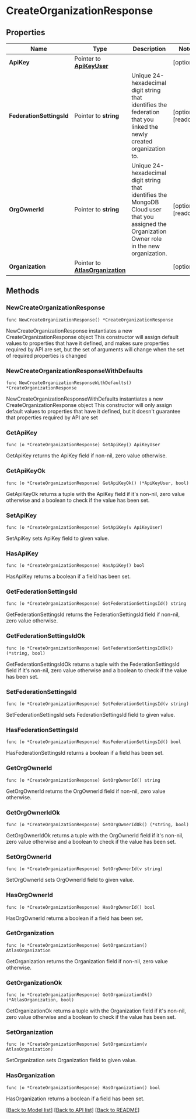 # CreateOrganizationResponse

## Properties

Name | Type | Description | Notes
------------ | ------------- | ------------- | -------------
**ApiKey** | Pointer to [**ApiKeyUser**](ApiKeyUser.md) |  | [optional] 
**FederationSettingsId** | Pointer to **string** | Unique 24-hexadecimal digit string that identifies the federation that you linked the newly created organization to. | [optional] [readonly] 
**OrgOwnerId** | Pointer to **string** | Unique 24-hexadecimal digit string that identifies the MongoDB Cloud user that you assigned the Organization Owner role in the new organization. | [optional] [readonly] 
**Organization** | Pointer to [**AtlasOrganization**](AtlasOrganization.md) |  | [optional] 

## Methods

### NewCreateOrganizationResponse

`func NewCreateOrganizationResponse() *CreateOrganizationResponse`

NewCreateOrganizationResponse instantiates a new CreateOrganizationResponse object
This constructor will assign default values to properties that have it defined,
and makes sure properties required by API are set, but the set of arguments
will change when the set of required properties is changed

### NewCreateOrganizationResponseWithDefaults

`func NewCreateOrganizationResponseWithDefaults() *CreateOrganizationResponse`

NewCreateOrganizationResponseWithDefaults instantiates a new CreateOrganizationResponse object
This constructor will only assign default values to properties that have it defined,
but it doesn't guarantee that properties required by API are set

### GetApiKey

`func (o *CreateOrganizationResponse) GetApiKey() ApiKeyUser`

GetApiKey returns the ApiKey field if non-nil, zero value otherwise.

### GetApiKeyOk

`func (o *CreateOrganizationResponse) GetApiKeyOk() (*ApiKeyUser, bool)`

GetApiKeyOk returns a tuple with the ApiKey field if it's non-nil, zero value otherwise
and a boolean to check if the value has been set.

### SetApiKey

`func (o *CreateOrganizationResponse) SetApiKey(v ApiKeyUser)`

SetApiKey sets ApiKey field to given value.

### HasApiKey

`func (o *CreateOrganizationResponse) HasApiKey() bool`

HasApiKey returns a boolean if a field has been set.

### GetFederationSettingsId

`func (o *CreateOrganizationResponse) GetFederationSettingsId() string`

GetFederationSettingsId returns the FederationSettingsId field if non-nil, zero value otherwise.

### GetFederationSettingsIdOk

`func (o *CreateOrganizationResponse) GetFederationSettingsIdOk() (*string, bool)`

GetFederationSettingsIdOk returns a tuple with the FederationSettingsId field if it's non-nil, zero value otherwise
and a boolean to check if the value has been set.

### SetFederationSettingsId

`func (o *CreateOrganizationResponse) SetFederationSettingsId(v string)`

SetFederationSettingsId sets FederationSettingsId field to given value.

### HasFederationSettingsId

`func (o *CreateOrganizationResponse) HasFederationSettingsId() bool`

HasFederationSettingsId returns a boolean if a field has been set.

### GetOrgOwnerId

`func (o *CreateOrganizationResponse) GetOrgOwnerId() string`

GetOrgOwnerId returns the OrgOwnerId field if non-nil, zero value otherwise.

### GetOrgOwnerIdOk

`func (o *CreateOrganizationResponse) GetOrgOwnerIdOk() (*string, bool)`

GetOrgOwnerIdOk returns a tuple with the OrgOwnerId field if it's non-nil, zero value otherwise
and a boolean to check if the value has been set.

### SetOrgOwnerId

`func (o *CreateOrganizationResponse) SetOrgOwnerId(v string)`

SetOrgOwnerId sets OrgOwnerId field to given value.

### HasOrgOwnerId

`func (o *CreateOrganizationResponse) HasOrgOwnerId() bool`

HasOrgOwnerId returns a boolean if a field has been set.

### GetOrganization

`func (o *CreateOrganizationResponse) GetOrganization() AtlasOrganization`

GetOrganization returns the Organization field if non-nil, zero value otherwise.

### GetOrganizationOk

`func (o *CreateOrganizationResponse) GetOrganizationOk() (*AtlasOrganization, bool)`

GetOrganizationOk returns a tuple with the Organization field if it's non-nil, zero value otherwise
and a boolean to check if the value has been set.

### SetOrganization

`func (o *CreateOrganizationResponse) SetOrganization(v AtlasOrganization)`

SetOrganization sets Organization field to given value.

### HasOrganization

`func (o *CreateOrganizationResponse) HasOrganization() bool`

HasOrganization returns a boolean if a field has been set.


[[Back to Model list]](../README.md#documentation-for-models) [[Back to API list]](../README.md#documentation-for-api-endpoints) [[Back to README]](../README.md)


